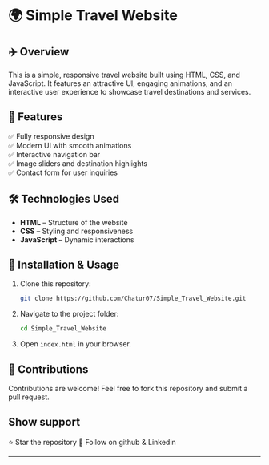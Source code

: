 # 🌍 Simple Travel Website  

## ✈️ Overview  
This is a simple, responsive travel website built using HTML, CSS, and JavaScript. It features an attractive UI, engaging animations, and an interactive user experience to showcase travel destinations and services.  

## 🎨 Features  
✅ Fully responsive design  
✅ Modern UI with smooth animations  
✅ Interactive navigation bar  
✅ Image sliders and destination highlights  
✅ Contact form for user inquiries  

## 🛠️ Technologies Used  
- **HTML** – Structure of the website  
- **CSS** – Styling and responsiveness  
- **JavaScript** – Dynamic interactions  

## 🚀 Installation & Usage  
1. Clone this repository:  
   ```bash
   git clone https://github.com/Chatur07/Simple_Travel_Website.git
   ```
2. Navigate to the project folder:  
   ```bash
   cd Simple_Travel_Website
   ```
3. Open `index.html` in your browser.  
 

## 🤝 Contributions  
Contributions are welcome! Feel free to fork this repository and submit a pull request.  

## Show support   
   ⭐ Star the repository 
   🙌 Follow on github & Linkedin
  

---
